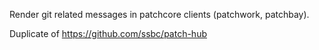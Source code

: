 Render git related messages in patchcore clients (patchwork, patchbay).

Duplicate of https://github.com/ssbc/patch-hub
